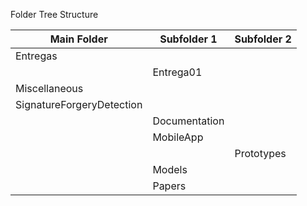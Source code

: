 Folder Tree Structure <br>
<table class="tg">
   <thead>
      <tr>
          <th class="tg-0lax"><b>Main Folder</b></th>
         <th class="tg-0lax"><b>Subfolder 1</b></th>
         <th class="tg-0lax"><b>Subfolder 2</b></th>
      </tr>
   </thead>
   <tbody>
      <tr>
         <td class="tg-0lax">Entregas</td>
         <td class="tg-0lax"></td>
         <td class="tg-0lax"></td>
      </tr>
      <tr>
         <td class="tg-0lax"></td>
         <td class="tg-0lax">Entrega01</td>
         <td class="tg-0lax"></td>
      </tr>
      <tr>
         <td class="tg-0lax">Miscellaneous</td>
         <td class="tg-0lax"></td>
         <td class="tg-0lax"></td>
      </tr>
      <tr>
         <td class="tg-0lax">SignatureForgeryDetection</td>
         <td class="tg-0lax"></td>
         <td class="tg-0lax"></td>
      </tr>
      <tr>
         <td class="tg-0lax"></td>
         <td class="tg-0lax">Documentation</td>
         <td class="tg-0lax"></td>
      </tr>
      <tr>
         <td class="tg-0lax"></td>
         <td class="tg-0lax">MobileApp</td>
         <td class="tg-0lax"></td>
      </tr>
      <tr>
         <td class="tg-0lax"></td>
         <td class="tg-0lax"></td>
         <td class="tg-0lax">Prototypes</td>
      </tr>
      <tr>
         <td class="tg-0lax"></td>
         <td class="tg-0lax">Models</td>
         <td class="tg-0lax"></td>
      </tr>
       <tr>
         <td class="tg-0lax"></td>
         <td class="tg-0lax">Papers</td>
         <td class="tg-0lax"></td>
      </tr>
   </tbody>
</table>

